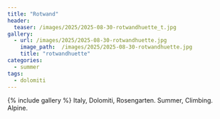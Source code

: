 ```yaml
---
title: "Rotwand"
header:
  teaser: /images/2025/2025-08-30-rotwandhuette_t.jpg
gallery:
  - url: /images/2025/2025-08-30-rotwandhuette.jpg
    image_path:  /images/2025/2025-08-30-rotwandhuette.jpg
    title: "rotwandhuette"
categories:
  - summer
tags:
  - dolomiti
---
```


{% include gallery %}
Italy, Dolomiti, Rosengarten.
Summer, Climbing.   
Alpine.
